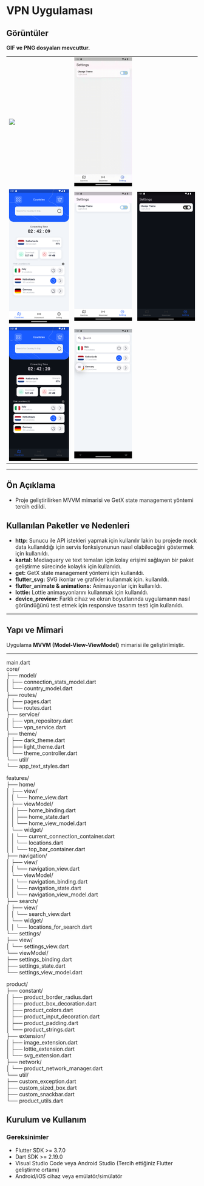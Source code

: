 # VPN Uygulaması


## Görüntüler
**GIF ve PNG dosyaları mevcuttur.**

<table>
  <tr>
    <td><img src="app_images/app.gif" width="250" /></td>
    <td><img src="app_images/theme_change.gif" width="250" /></td>
  </tr>
  <tr>
    <td><img src="app_images/1.png" width="250" /></td>
    <td><img src="app_images/2.png" width="250" /></td>
    <td><img src="app_images/3.png" width="250" /></td>
  </tr>
  <tr>
    <td><img src="app_images/4.png" width="250" /></td>
    <td><img src="app_images/5.png" width="250" /></td>
  </tr>
</table>

---

## Ön Açıklama
- Proje geliştirilirken MVVM mimarisi ve GetX state management yöntemi tercih edildi.

## Kullanılan Paketler ve Nedenleri

- **http:** Sunucu ile API istekleri yapmak için kullanılır lakin bu projede mock data kullanıldığı için servis fonksiyonunun nasıl olabileceğini göstermek için kullanıldı.  
- **kartal:** Mediaquery ve text temaları için kolay erişimi sağlayan bir paket geliştirme sürecinde kolaylık için kullanıldı.  
- **get:** GetX state management yöntemi için kullanıldı.  
- **flutter_svg:** SVG ikonlar ve grafikler kullanmak için. kullanıldı.  
- **flutter_animate & animations:** Animasyonlar için kullanıldı.  
- **lottie:** Lottie animasyonlarını kullanmak için kullanıldı.  
- **device_preview:** Farklı cihaz ve ekran boyutlarında uygulamanın nasıl göründüğünü test etmek için responsive tasarım testi için kullanıldı.  

---

## Yapı ve Mimari
Uygulama **MVVM (Model-View-ViewModel)** mimarisi ile geliştirilmiştir.

---

main.dart<br>
core/<br>
├── model/<br>
│   ├── connection_stats_model.dart<br>
│   └── country_model.dart<br>
├── routes/<br>
│   ├── pages.dart<br>
│   └── routes.dart<br>
├── service/<br>
│   ├── vpn_repository.dart<br>
│   └── vpn_service.dart<br>
├── theme/<br>
│   ├── dark_theme.dart<br>
│   ├── light_theme.dart<br>
│   └── theme_controller.dart<br>
└── util/<br>
    └── app_text_styles.dart<br>

features/<br>
├── home/<br>
│   ├── view/<br>
│   │   └── home_view.dart<br>
│   ├── viewModel/<br>
│   │   ├── home_binding.dart<br>
│   │   ├── home_state.dart<br>
│   │   └── home_view_model.dart<br>
│   └── widget/<br>
│   │   └── current_connection_container.dart<br>
│   │   └── locations.dart<br>
│   │   └── top_bar_container.dart<br>
├── navigation/<br>
│   ├── view/<br>
│   │   └── navigation_view.dart<br>
│   └── viewModel/<br>
│   │   └── navigation_binding.dart<br>
│   │   └── navigation_state.dart<br>
│   │   └── navigation_view_model.dart<br>
├── search/<br>
│   ├── view/<br>
│   │   └── search_view.dart<br>
│   └── widget/<br>
│   │   └── locations_for_search.dart<br>
└── settings/<br>
    ├── view/<br>
    │   └── settings_view.dart<br>
    └── viewModel/<br>
        ├── settings_binding.dart<br>
        ├── settings_state.dart<br>
        └── settings_view_model.dart<br>

product/<br>
├── constant/<br>
│   ├── product_border_radius.dart<br>
│   ├── product_box_decoration.dart<br>
│   ├── product_colors.dart<br>
│   ├── product_input_decoration.dart<br>
│   ├── product_padding.dart<br>
│   └── product_strings.dart<br>
├── extension/<br>
│   ├── image_extension.dart<br>
│   ├── lottie_extension.dart<br>
│   └── svg_extension.dart<br>
├── network/<br>
│   └── product_network_manager.dart<br>
└── util/<br>
    ├── custom_exception.dart<br>
    ├── custom_sized_box.dart<br>
    ├── custom_snackbar.dart<br>
    └── product_utils.dart<br>


## Kurulum ve Kullanım

### Gereksinimler

- Flutter SDK >= 3.7.0  
- Dart SDK >= 2.19.0
- Visual Studio Code veya Android Studio (Tercih ettiğiniz Flutter geliştirme ortamı)  
- Android/iOS cihaz veya emülatör/simülatör
